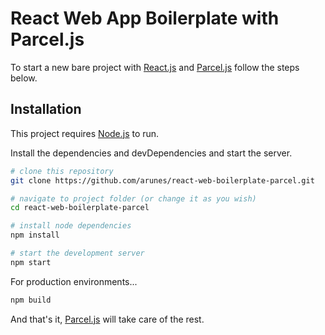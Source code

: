 # React Web App Boilerplate with Parcel.js

To start a new bare project with [React.js][react] and [Parcel.js][parcel] follow the steps below.

## Installation

This project requires [Node.js][node] to run.

Install the dependencies and devDependencies and start the server.

```sh
# clone this repository
git clone https://github.com/arunes/react-web-boilerplate-parcel.git

# navigate to project folder (or change it as you wish)
cd react-web-boilerplate-parcel

# install node dependencies
npm install

# start the development server
npm start
```

For production environments...

```sh
npm build
```

And that's it, [Parcel.js][parcel] will take care of the rest.

[react]: <https://reactjs.org/>
[parcel]: <https://parceljs.org>
[node]: <https://nodejs.org/>